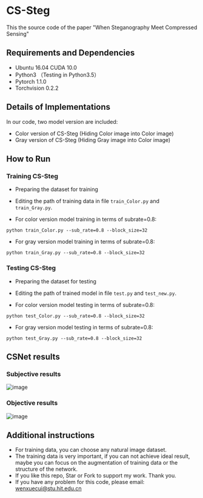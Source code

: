 # CS-Steg

This the source code of the paper "When Steganography Meet Compressed Sensing"

## Requirements and Dependencies

* Ubuntu 16.04 CUDA 10.0
* Python3 （Testing in Python3.5）
* Pytorch 1.1.0   
* Torchvision 0.2.2

## Details of Implementations

In our code, two model version are included:

* Color version of CS-Steg (Hiding Color image into Color image)
* Gray version of CS-Steg (Hiding Gray image into Color image)

## How to Run

### Training CS-Steg
* Preparing the dataset for training

* Editing the path of training data in file `train_Color.py` and `train_Gray.py`.

* For color version model training in terms of subrate=0.8:

```python train_Color.py --sub_rate=0.8 --block_size=32```

* For gray version model training in terms of subrate=0.8:

```python train_Gray.py --sub_rate=0.8 --block_size=32```

### Testing CS-Steg
* Preparing the dataset for testing

* Editing the path of trained model in file `test.py` and `test_new.py`.

* For color version model testing in terms of subrate=0.8: 

```python test_Color.py --sub_rate=0.8 --block_size=32```

* For gray version model testing in terms of subrate=0.8:

```python test_Gray.py --sub_rate=0.8 --block_size=32```

## CSNet results
### Subjective results

![image](https://github.com/WenxueCui/CS-Steg/raw/master/images/results.jpg)

### Objective results
![image](https://github.com/WenxueCui/CS-Steg/raw/master/images/table.jpg)

## Additional instructions

* For training data, you can choose any natural image dataset.
* The training data is very important, if you can not achieve ideal result, maybe you can focus on the augmentation of training data or the structure of the network.
* If you like this repo, Star or Fork to support my work. Thank you.
* If you have any problem for this code, please email: wenxuecui@stu.hit.edu.cn
